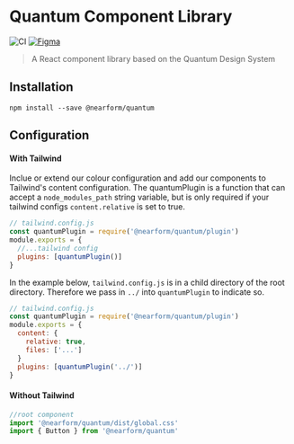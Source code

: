 # Quantum Component Library

![CI](https://github.com/nearform/quantum/actions/workflows/ci.yml/badge.svg?event=push) [![Figma](https://img.shields.io/badge/figma-designs-f24e1e?logo=figma)](https://www.figma.com/file/XFbhstkgQFz8ZefAU3w2p4/1.-Quantum-Design-System?type=design&node-id=1-5&mode=design&t=Zjds6CFL8asuPc4a-0)

> A React component library based on the Quantum Design System

## Installation

```
npm install --save @nearform/quantum
```

## Configuration

#### With Tailwind

Inclue or extend our colour configuration and add our components to Tailwind's content configuration. The quantumPlugin is a function that can accept a `node_modules_path` string variable, but is only required if your tailwind configs `content.relative` is set to true.

```js
// tailwind.config.js
const quantumPlugin = require('@nearform/quantum/plugin')
module.exports = {
  //...tailwind config
  plugins: [quantumPlugin()]
}
```

In the example below, `tailwind.config.js` is in a child directory of the root directory. Therefore we pass in `../` into `quantumPlugin` to indicate so.

```js
// tailwind.config.js
const quantumPlugin = require('@nearform/quantum/plugin')
module.exports = {
  content: {
    relative: true,
    files: ['...']
  }
  plugins: [quantumPlugin('../')]
}
```

#### Without Tailwind

```js
//root component
import '@nearform/quantum/dist/global.css'
import { Button } from '@nearform/quantum'
```
